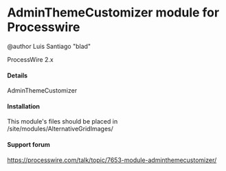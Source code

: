 # AdminThemeCustomizer module for Processwire
@author  Luis Santiago "blad"

ProcessWire 2.x 


#### Details

AdminThemeCustomizer

#### Installation

This module's files should be placed in /site/modules/AlternativeGridImages/

#### Support forum

https://processwire.com/talk/topic/7653-module-adminthemecustomizer/
